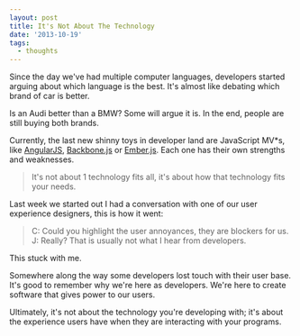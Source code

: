 ```yaml
---
layout: post
title: It's Not About The Technology
date: '2013-10-19'
tags:
  - thoughts
---
```


Since the day we've had multiple computer languages, developers started arguing about which language is the best. It's almost like debating which brand of car is better.

Is an Audi better than a BMW? Some will argue it is. In the end, people are still buying both brands.

Currently, the last new shinny toys in developer land are JavaScript MV\*s, like [AngularJS](http://angularjs.org/), [Backbone.js](http://documentcloud.github.io/backbone/) or [Ember.js](http://emberjs.com/). Each one has their own strengths and weaknesses.

> It's not about 1 technology fits all, it's about how that technology fits your needs.

Last week we started out I had a conversation with one of our user experience designers, this is how it went:

> C: Could you highlight the user annoyances, they are blockers for us.  
> J: Really? That is usually not what I hear from developers.

This stuck with me.

Somewhere along the way some developers lost touch with their user base. It's good to remember why we're here as developers. We're here to create software that gives power to our users.

Ultimately, it's not about the technology you're developing with; it's about the experience users have when they are interacting with your programs.
